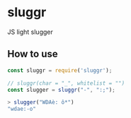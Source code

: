 # sluggr

JS light slugger

## How to use

```javascript
const sluggr = require('sluggr');

// sluggr(char = "_", whitelist = "")
const slugger = sluggr("-", ":;");

> slugger("WDAè: ô*")
"wdae:-o"
```
